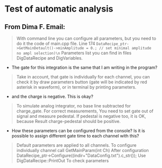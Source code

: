 # Test of automatic analysis

## From Dima F. Email:
> With command line you can configure all parameters, but you need to do it the code of main.cpp file.
Line 174 `DataRecipe_ptr->GetMainDetault()->minAmplitude = 0.; // set minimal amplitude no ampl selection)\n` 
Parameters list you can find in files DigDataRecipe and DigVariables.

- The gate for this integration is the same that I am writing in the program?
> Take in account, that gate is individually for each channel, you can check it by draw parameters button (gate will be indicated by red asterisk in waveform), or in terminal by printing parameters.

- and the charge is negative. This is okay?
> To simulate analog integrator, no base line subtracted for charge_gate. For correct measurements, You need to set gate out of signal and measure pedestal. If pedestal is negative too, it is OK, because Result charge-pedestal should be positive.

- How these parameters can be configured from the console? Is it is possible to assign different gate time to each channel with this?
> Default parameters are applied to all channels.
To configure individually channel call GetMainParam(int Ch) After configuration DataRecipe_ptr->Configure((indir+"DataConfig.txt").c_str());
Use DigDataRecipe::PrintOut To check parameters
